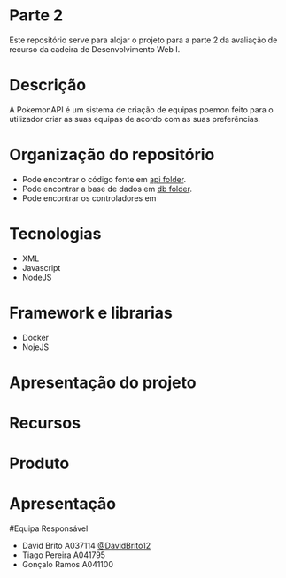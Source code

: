 # Parte 2
Este repositório serve para alojar o projeto para a parte 2 da avaliação de recurso da cadeira de Desenvolvimento Web I.

# Descrição
A PokemonAPI é um sistema de criação de equipas poemon feito para o utilizador criar as suas equipas de acordo com as suas preferências.

# Organização do repositório
* Pode encontrar o código fonte em [api folder](api/).
* Pode encontrar a base de dados em [db folder](db/).
* Pode encontrar os controladores em 

# Tecnologias
* XML
* Javascript
* NodeJS

# Framework e librarias
* Docker
* NojeJS

# Apresentação do projeto

# Recursos

# Produto

# Apresentação

#Equipa Responsável
* David Brito A037114 [@DavidBrito12](https://https://github.com/DavidBrito12)
* Tiago Pereira A041795
* Gonçalo Ramos A041100

